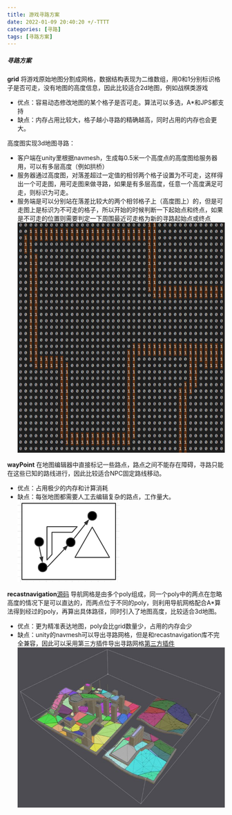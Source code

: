 ```yaml
---
title: 游戏寻路方案
date: 2022-01-09 20:40:20 +/-TTTT
categories: [寻路]
tags: [寻路方案]
---
```


##### 寻路方案
**grid**
将游戏原始地图分割成网格，数据结构表现为二维数组，用0和1分别标识格子是否可走，没有地图的高度信息，因此比较适合2d地图，例如战棋类游戏
  * 优点：容易动态修改地图的某个格子是否可走。算法可以多选，A\*和JPS都支持
  * 缺点：内存占用比较大，格子越小寻路的精确越高，同时占用的内存也会更大。
  
高度图实现3d地图寻路：
 * 客户端在unity里根据navmesh，生成每0.5米一个高度点的高度图给服务器用，可以有多层高度（例如拱桥）
 * 服务器通过高度图，对落差超过一定值的相邻两个格子设置为不可走，这样得出一个可走图，用可走图来做寻路，如果是有多层高度，任意一个高度满足可走，则标识为可走。
 * 服务端是可以分别站在落差比较大的两个相邻格子上（高度图上）的，但是可走图上是标识为不可走的格子，所以开始的时候判断一下起始点和终点，如果是不可走的位置则需要判定一下周围最近可走格为新的寻路起始点或终点
![grid](https://github.com/HahahaVal/HahahaVal.github.io/blob/main/_posts/src/%E5%AF%BB%E8%B7%AF%E6%96%B9%E6%A1%88/grid.png?raw=true)


**wayPoint**
在地图编辑器中直接标记一些路点，路点之间不能存在障碍，寻路只能在这些已知的路线进行，因此比较适合NPC固定路线移动。
  * 优点：占用极少的内存和计算消耗
  * 缺点：每张地图都需要人工去编辑复杂的路点，工作量大。
![wayPoint](https://github.com/HahahaVal/HahahaVal.github.io/blob/main/_posts/src/%E5%AF%BB%E8%B7%AF%E6%96%B9%E6%A1%88/way.png?raw=true)



**recastnavigation**[源码](https://github.com/recastnavigation/recastnavigation)
导航网格是由多个poly组成，同一个poly中的两点在忽略高度的情况下是可以直达的，而两点位于不同的poly，则利用导航网格配合A\*算法得到经过的poly，再算出具体路径，同时引入了地图高度，比较适合3d地图。
 * 优点：更为精准表达地图，poly会比grid数量少，占用的内存会少
 * 缺点：unity的navmesh可以导出寻路网格，但是和recastnavigation库不完全兼容，因此可以采用第三方插件导出寻路网格[第三方插件](https://github.com/kbengine/unity3d_nav_critterai)
![recastnavigation](https://github.com/HahahaVal/HahahaVal.github.io/blob/main/_posts/src/%E5%AF%BB%E8%B7%AF%E6%96%B9%E6%A1%88/nav.jpg?raw=true)
 
